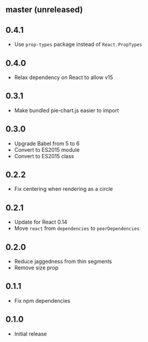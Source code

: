 ## master (unreleased)

## 0.4.1

- Use `prop-types` package instead of `React.PropTypes`

## 0.4.0

- Relax dependency on React to allow v15

## 0.3.1

- Make bundled pie-chart.js easier to import

## 0.3.0

- Upgrade Babel from 5 to 6
- Convert to ES2015 module
- Convert to ES2015 class

## 0.2.2

- Fix centering when rendering as a circle

## 0.2.1

- Update for React 0.14
- Move `react` from `dependencies` to `peerDependencies`

## 0.2.0

- Reduce jaggedness from thin segments
- Remove size prop

## 0.1.1

- Fix npm dependencies

## 0.1.0

- Initial release
